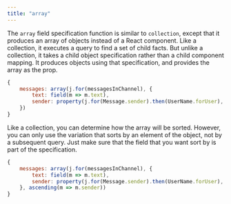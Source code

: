 ```yaml
---
title: "array"
---
```


The `array` field specification function is similar to `collection`, except that it produces an array of objects instead of a React component.
Like a collection, it executes a query to find a set of child facts.
But unlike a collection, it takes a child object specification rather than a child component mapping.
It produces objects using that specification, and provides the array as the prop.

```javascript
{
    messages: array(j.for(messagesInChannel), {
        text: field(m => m.text),
        sender: property(j.for(Message.sender).then(UserName.forUser), n => n.value, "<sender>")
    })
}
```

Like a collection, you can determine how the array will be sorted.
However, you can only use the variation that sorts by an element of the object, not by a subsequent query.
Just make sure that the field that you want sort by is part of the specification.

```javascript
{
    messages: array(j.for(messagesInChannel), {
        text: field(m => m.text),
        sender: property(j.for(Message.sender).then(UserName.forUser), n => n.value, "<sender>")
    }, ascending(m => m.sender))
}
```
